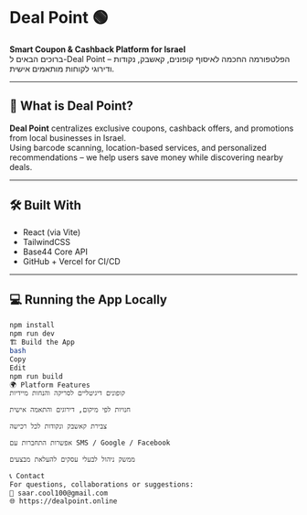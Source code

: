 # Deal Point 🟢  
**Smart Coupon & Cashback Platform for Israel**  
ברוכים הבאים ל-Deal Point – הפלטפורמה החכמה לאיסוף קופונים, קאשבק, נקודות ודירוגי לקוחות מותאמים אישית.

---

## 🚀 What is Deal Point?

**Deal Point** centralizes exclusive coupons, cashback offers, and promotions from local businesses in Israel.  
Using barcode scanning, location-based services, and personalized recommendations – we help users save money while discovering nearby deals.

---

## 🛠️ Built With

- React (via Vite)
- TailwindCSS
- Base44 Core API
- GitHub + Vercel for CI/CD

---

## 💻 Running the App Locally

```bash
npm install
npm run dev
🏗️ Build the App
bash
Copy
Edit
npm run build
🌍 Platform Features
קופונים דיגיטליים לסריקה והנחות מיידיות

חנויות לפי מיקום, דירוגים והתאמה אישית

צבירת קאשבק ונקודות לכל רכישה

אפשרות התחברות עם SMS / Google / Facebook

ממשק ניהול לבעלי עסקים להעלאת מבצעים

📞 Contact
For questions, collaborations or suggestions:
📩 saar.cool100@gmail.com
🌐 https://dealpoint.online
